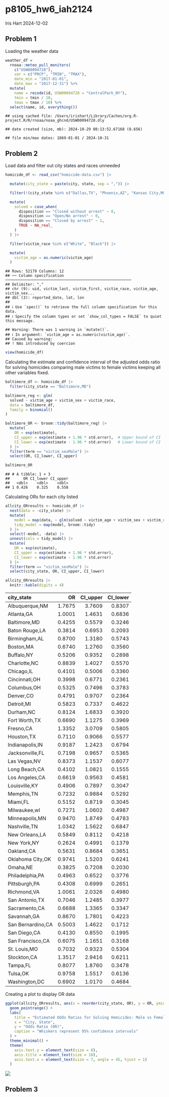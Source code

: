 p8105_hw6_iah2124
================
Iris Hart
2024-12-02

## Problem 1

Loading the weather data

``` r
weather_df = 
  rnoaa::meteo_pull_monitors(
    c("USW00094728"),
    var = c("PRCP", "TMIN", "TMAX"), 
    date_min = "2017-01-01",
    date_max = "2017-12-31") %>%
  mutate(
    name = recode(id, USW00094728 = "CentralPark_NY"),
    tmin = tmin / 10,
    tmax = tmax / 10) %>%
  select(name, id, everything())
```

    ## using cached file: /Users/irishart/Library/Caches/org.R-project.R/R/rnoaa/noaa_ghcnd/USW00094728.dly

    ## date created (size, mb): 2024-10-29 08:13:52.67168 (8.656)

    ## file min/max dates: 1869-01-01 / 2024-10-31

## Problem 2

Load data and filter out city states and races unneeded

``` r
homicide_df <- read_csv("homicide-data.csv") |>

  mutate(city_state = paste(city, state, sep = ",")) |>  

  filter(!(city_state %in% c("Dallas,TX", "Phoenix,AZ", "Kansas City,MO", "Tulsa,AL"))) |> 

  mutate(
    solved = case_when(
      disposition == "Closed without arrest" ~ 0,
      disposition == "Open/No arrest" ~ 0, 
      disposition == "Closed by arrest" ~ 1,
      TRUE ~ NA_real_  
    )
  ) |> 

  filter(victim_race %in% c("White", "Black")) |>  

  mutate(
    victim_age = as.numeric(victim_age)  
  )
```

    ## Rows: 52179 Columns: 12
    ## ── Column specification ────────────────────────────────────────────────────────
    ## Delimiter: ","
    ## chr (9): uid, victim_last, victim_first, victim_race, victim_age, victim_sex...
    ## dbl (3): reported_date, lat, lon
    ## 
    ## ℹ Use `spec()` to retrieve the full column specification for this data.
    ## ℹ Specify the column types or set `show_col_types = FALSE` to quiet this message.

    ## Warning: There was 1 warning in `mutate()`.
    ## ℹ In argument: `victim_age = as.numeric(victim_age)`.
    ## Caused by warning:
    ## ! NAs introduced by coercion

``` r
view(homicide_df)
```

Calculating the estimate and confidence interval of the adjusted odds
ratio for solving homicides comparing male victims to female victims
keeping all other variables fixed.

``` r
baltimore_df <- homicide_df |>
  filter(city_state == "Baltimore,MD")

baltimore_reg <- glm(
  solved ~ victim_age + victim_sex + victim_race, 
  data = baltimore_df, 
  family = binomial()  
)

baltimore_OR <- broom::tidy(baltimore_reg) |>
  mutate(
    OR = exp(estimate), 
    CI_upper = exp(estimate + 1.96 * std.error),  # Upper bound of CI
    CI_lower = exp(estimate - 1.96 * std.error)   # Lower bound of CI
  ) |>
  filter(term == "victim_sexMale") |>
  select(OR, CI_lower, CI_upper)  

baltimore_OR
```

    ## # A tibble: 1 × 3
    ##      OR CI_lower CI_upper
    ##   <dbl>    <dbl>    <dbl>
    ## 1 0.426    0.325    0.558

Calculating ORs for each city listed

``` r
allcity_ORresults <- homicide_df |>
  nest(data = -city_state) |>
  mutate(
    model = map(data, ~ glm(solved ~ victim_age + victim_sex + victim_race, data = .x, family = binomial())), 
    tidy_model = map(model, broom::tidy)
  ) |>
  select(-model, -data) |>
  unnest(cols = tidy_model) |>
  mutate(
    OR = exp(estimate), 
    CI_upper = exp(estimate + 1.96 * std.error),  
    CI_lower = exp(estimate - 1.96 * std.error)   
  ) |>
  filter(term == "victim_sexMale") |>
  select(city_state, OR, CI_upper, CI_lower)

allcity_ORresults |>
  knitr::kable(digits = 4)
```

| city_state        |     OR | CI_upper | CI_lower |
|:------------------|-------:|---------:|---------:|
| Albuquerque,NM    | 1.7675 |   3.7609 |   0.8307 |
| Atlanta,GA        | 1.0001 |   1.4631 |   0.6836 |
| Baltimore,MD      | 0.4255 |   0.5579 |   0.3246 |
| Baton Rouge,LA    | 0.3814 |   0.6953 |   0.2093 |
| Birmingham,AL     | 0.8700 |   1.3180 |   0.5743 |
| Boston,MA         | 0.6740 |   1.2760 |   0.3560 |
| Buffalo,NY        | 0.5206 |   0.9352 |   0.2898 |
| Charlotte,NC      | 0.8839 |   1.4027 |   0.5570 |
| Chicago,IL        | 0.4101 |   0.5006 |   0.3360 |
| Cincinnati,OH     | 0.3998 |   0.6771 |   0.2361 |
| Columbus,OH       | 0.5325 |   0.7496 |   0.3783 |
| Denver,CO         | 0.4791 |   0.9707 |   0.2364 |
| Detroit,MI        | 0.5823 |   0.7337 |   0.4622 |
| Durham,NC         | 0.8124 |   1.6833 |   0.3920 |
| Fort Worth,TX     | 0.6690 |   1.1275 |   0.3969 |
| Fresno,CA         | 1.3352 |   3.0709 |   0.5805 |
| Houston,TX        | 0.7110 |   0.9066 |   0.5577 |
| Indianapolis,IN   | 0.9187 |   1.2423 |   0.6794 |
| Jacksonville,FL   | 0.7198 |   0.9657 |   0.5365 |
| Las Vegas,NV      | 0.8373 |   1.1537 |   0.6077 |
| Long Beach,CA     | 0.4102 |   1.0821 |   0.1555 |
| Los Angeles,CA    | 0.6619 |   0.9563 |   0.4581 |
| Louisville,KY     | 0.4906 |   0.7897 |   0.3047 |
| Memphis,TN        | 0.7232 |   0.9884 |   0.5292 |
| Miami,FL          | 0.5152 |   0.8719 |   0.3045 |
| Milwaukee,wI      | 0.7271 |   1.0602 |   0.4987 |
| Minneapolis,MN    | 0.9470 |   1.8749 |   0.4783 |
| Nashville,TN      | 1.0342 |   1.5622 |   0.6847 |
| New Orleans,LA    | 0.5849 |   0.8112 |   0.4218 |
| New York,NY       | 0.2624 |   0.4991 |   0.1379 |
| Oakland,CA        | 0.5631 |   0.8684 |   0.3651 |
| Oklahoma City,OK  | 0.9741 |   1.5203 |   0.6241 |
| Omaha,NE          | 0.3825 |   0.7208 |   0.2030 |
| Philadelphia,PA   | 0.4963 |   0.6522 |   0.3776 |
| Pittsburgh,PA     | 0.4308 |   0.6999 |   0.2651 |
| Richmond,VA       | 1.0061 |   2.0326 |   0.4980 |
| San Antonio,TX    | 0.7046 |   1.2485 |   0.3977 |
| Sacramento,CA     | 0.6688 |   1.3365 |   0.3347 |
| Savannah,GA       | 0.8670 |   1.7801 |   0.4223 |
| San Bernardino,CA | 0.5003 |   1.4622 |   0.1712 |
| San Diego,CA      | 0.4130 |   0.8550 |   0.1995 |
| San Francisco,CA  | 0.6075 |   1.1651 |   0.3168 |
| St. Louis,MO      | 0.7032 |   0.9323 |   0.5304 |
| Stockton,CA       | 1.3517 |   2.9416 |   0.6211 |
| Tampa,FL          | 0.8077 |   1.8760 |   0.3478 |
| Tulsa,OK          | 0.9758 |   1.5517 |   0.6136 |
| Washington,DC     | 0.6902 |   1.0170 |   0.4684 |

Creating a plot to display OR data

``` r
ggplot(allcity_ORresults, aes(x = reorder(city_state, OR), y = OR, ymin = CI_lower, ymax = CI_upper)) +
  geom_pointrange() +
  labs(
    title = "Estimated Odds Ratios for Solving Homicides: Male vs Female Victims",
    x = "City, State",
    y = "Odds Ratio (OR)",
    caption = "Whiskers represent 95% confidence intervals"
  ) +
  theme_minimal() +
  theme(
    axis.text.y = element_text(size = 8),  
    axis.title = element_text(size = 10),  
    axis.text.x = element_text(size = 7, angle = 45, hjust = 1)  
  )
```

![](p8105_hw6_iah2124_files/figure-gfm/unnamed-chunk-6-1.png)<!-- -->

## Problem 3
